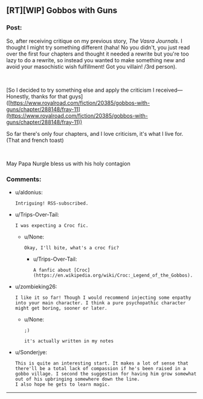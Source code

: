 ## [RT][WIP] Gobbos with Guns

### Post:

So, after receiving critique on my previous story, *The Vasra Journals*.  I thought I might try something different (haha! No you didn't, you just read over the first four chapters and thought it needed a rewrite but you're too lazy to do a rewrite, so instead you wanted to make something new and avoid your masochistic wish fulfillment! Got you villain! /3rd person).

&#x200B;

\[So I decided to try something else and apply the criticism I received—Honestly, thanks for that guys\]([https://www.royalroad.com/fiction/20385/gobbos-with-guns/chapter/288148/fray-11](https://www.royalroad.com/fiction/20385/gobbos-with-guns/chapter/288148/fray-11))

So far there's only four chapters, and I love criticism, it's what I live for. (That and french toast)

&#x200B;

May Papa Nurgle bless us with his holy contagion

### Comments:

- u/aldonius:
  ```
  Intriguing! RSS-subscribed.
  ```

- u/Trips-Over-Tail:
  ```
  I was expecting a Croc fic.
  ```

  - u/None:
    ```
    Okay, I'll bite, what's a croc fic?
    ```

    - u/Trips-Over-Tail:
      ```
      A fanfic about [Croc](https://en.wikipedia.org/wiki/Croc:_Legend_of_the_Gobbos).
      ```

- u/zombieking26:
  ```
  I like it so far! Though I would recommend injecting some enpathy into your main character. I think a pure psychopathic character might get boring, sooner or later.
  ```

  - u/None:
    ```
    ;)

    it's actually written in my notes
    ```

- u/Sonderjye:
  ```
  This is quite an interesting start. It makes a lot of sense that there'll be a total lack of compassion if he's been raised in a gobbo village. I second the suggestion for having him grow somewhat out of his upbringing somewhere down the line.   
  I also hope he gets to learn magic.
  ```

---

